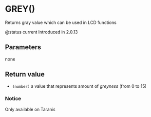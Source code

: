 # GREY()



Returns gray value which can be used in LCD functions

@status current Introduced in 2.0.13


## Parameters

none

## Return value

* `(number)` a value that represents amount of *greyness* (from 0 to 15)



### Notice
Only available on Taranis


